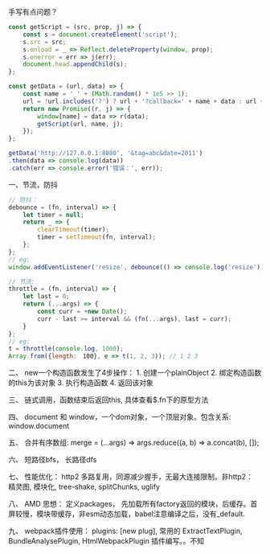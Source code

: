 手写有点问题？

``` javascript
const getScript = (src, prop, j) => {
    const s = document.createElement('script');
    s.src = src;
    s.onload = _ => Reflect.deleteProperty(window, prop);
    s.onerror = err => j(err);
    document.head.appendChild(s);
};

const getData = (url, data) => {
    const name = '_' + (Math.random() * 1e5 >> 1);
    url = !url.includes('?') ? url + '?callback=' + name + data : url + '&callback=' + name + data;
    return new Promise((r, j) => {
        window[name] = data => r(data);
        getScript(url, name, j);
    });
};

getData('http://127.0.0.1:8080', '&tag=abc&date=2011')
.then(data => console.log(data))
.catch(err => console.error('错误：', err));
```

一、节流，防抖
``` javascript
// 防抖：
debounce = (fn, interval) => {
    let timer = null;
    return _ => {
        clearTimeout(timer);
        timer = setTimeout(fn, interval);
    };
};
// eg:
window.addEventListener('resize', debounce(() => console.log('resize'), 500));

// 节流:
throttle = (fn, interval) => {
    let last = 0;
    return (...args) => {
        const curr = +new Date();
        curr - last >= interval && (fn(...args), last = curr);
    }
};
// eg:
t = throttle(console.log, 1000);
Array.from({length:　100}, e => t(1, 2, 3)); // 1 2 3
```

二、 new一个构造函数发生了4步操作：
    1. 创建一个plainObject
    2. 绑定构造函数的this为该对象
    3. 执行构造函数
    4. 返回该对象

三、 链式调用，函数结束后返回this, 具体查看$.fn下的原型方法

四、 document 和 window，一个dom对象，一个顶层对象。包含关系: window.document

五、 合并有序数组: merge = (...args) => args.reduce((a, b) => a.concat(b), []);

六、 短路径bfs， 长路径dfs

七、 性能优化： http2 多路复用，同源减少握手，无最大连接限制。非http2： 精灵图, 模块化, tree-shake, splitChunks, uglify

八、 AMD 思想： 定义packages， 先加载所有factory返回的模块，后缓存。首屏较慢，模块带缓存，非esm动态加载，babel注意编译之后，没有_default.

九、 webpack插件使用： plugins: [new plug], 常用的 ExtractTextPlugin, BundleAnalysePlugin, HtmlWebpackPlugin 插件编写。。不知